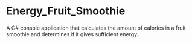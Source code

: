 # Energy_Fruit_Smoothie
A C# console application that calculates the amount of calories in a fruit smoothie and determines if it gives sufficient energy.
